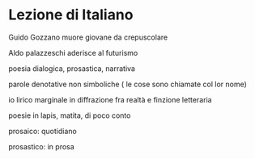 # Lezione di Italiano


Guido Gozzano muore giovane da crepuscolare


Aldo palazzeschi aderisce al futurismo

poesia dialogica, prosastica, narrativa

parole denotative non simboliche ( le cose sono chiamate col lor nome)

io lirico marginale in diffrazione fra realtà e finzione letteraria

poesie in lapis, matita, di poco conto


prosaico: quotidiano

prosastico: in prosa
<!--stackedit_data:
eyJoaXN0b3J5IjpbOTk0NjM1NzMsLTI3MDk4MzIwNF19
-->